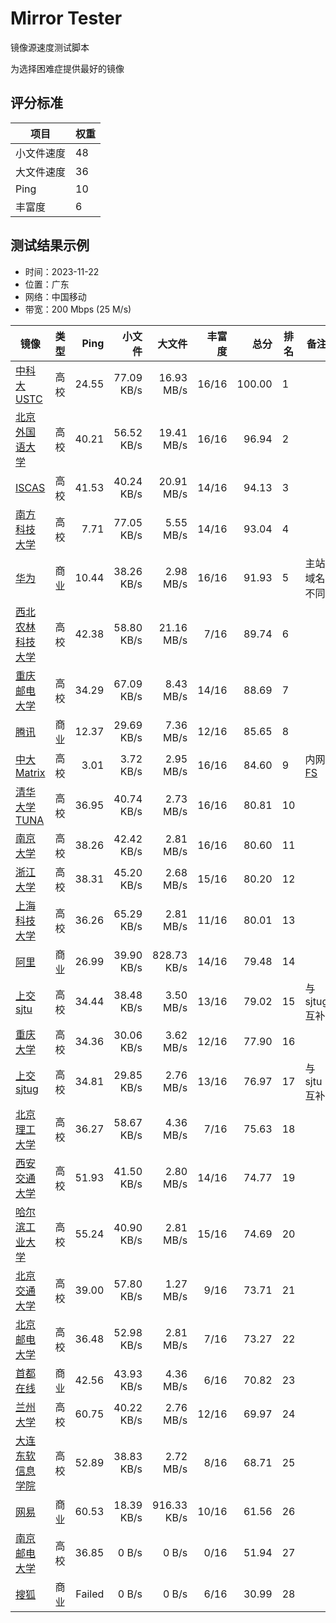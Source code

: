 # Mirror Tester
镜像源速度测试脚本

为选择困难症提供最好的镜像

## 评分标准

| 项目 | 权重 |
| --- | --- |
| 小文件速度 | 48 |
| 大文件速度 | 36 |
| Ping | 10 |
| 丰富度 | 6 |

## 测试结果示例
* 时间：2023-11-22
* 位置：广东
* 网络：中国移动
* 带宽：200 Mbps (25 M/s)

| 镜像 | 类型 | Ping | 小文件 | 大文件 | 丰富度 | 总分 | 排名 | 备注 |
| --- | --- | --: | --: | --: | --: | --: | --- | --- |
| [中科大 USTC](https://mirrors.ustc.edu.cn) | 高校 | 24.55 | 77.09 KB/s | 16.93 MB/s | 16/16 | 100.00 | 1 |  |
| [北京外国语大学](https://mirrors.bfsu.edu.cn) | 高校 | 40.21 | 56.52 KB/s | 19.41 MB/s | 16/16 | 96.94 | 2 |  |
| [ISCAS](https://mirror.iscas.ac.cn/) | 高校 | 41.53 | 40.24 KB/s | 20.91 MB/s | 14/16 | 94.13 | 3 |  |
| [南方科技大学](https://mirrors.sustech.edu.cn) | 高校 | 7.71 | 77.05 KB/s | 5.55 MB/s | 14/16 | 93.04 | 4 |  |
| [华为](https://repo.huaweicloud.com) | 商业 | 10.44 | 38.26 KB/s | 2.98 MB/s | 16/16 | 91.93 | 5 | 主站域名不同 |
| [西北农林科技大学](https://mirrors.nwafu.edu.cn) | 高校 | 42.38 | 58.80 KB/s | 21.16 MB/s | 7/16 | 89.74 | 6 |  |
| [重庆邮电大学](https://mirrors.cqupt.edu.cn) | 高校 | 34.29 | 67.09 KB/s | 8.43 MB/s | 14/16 | 88.69 | 7 |  |
| [腾讯](https://mirrors.tencent.com) | 商业 | 12.37 | 29.69 KB/s | 7.36 MB/s | 12/16 | 85.65 | 8 |  |
| [中大 Matrix](https://mirrors.matrix.moe) | 高校 | 3.01 | 3.72 KB/s | 2.95 MB/s | 16/16 | 84.60 | 9 | 内网 [FS](mirrors.py#L132) |
| [清华大学 TUNA](https://mirrors.tuna.tsinghua.edu.cn) | 高校 | 36.95 | 40.74 KB/s | 2.73 MB/s | 16/16 | 80.81 | 10 |  |
| [南京大学](https://mirrors.nju.edu.cn) | 高校 | 38.26 | 42.42 KB/s | 2.81 MB/s | 16/16 | 80.60 | 11 |  |
| [浙江大学](https://mirrors.zju.edu.cn) | 高校 | 38.31 | 45.20 KB/s | 2.68 MB/s | 15/16 | 80.20 | 12 |  |
| [上海科技大学](https://mirrors.shanghaitech.edu.cn) | 高校 | 36.26 | 65.29 KB/s | 2.81 MB/s | 11/16 | 80.01 | 13 |  |
| [阿里](https://mirrors.aliyun.com) | 商业 | 26.99 | 39.90 KB/s | 828.73 KB/s | 14/16 | 79.48 | 14 |  |
| [上交 sjtu](https://mirror.sjtu.edu.cn) | 高校 | 34.44 | 38.48 KB/s | 3.50 MB/s | 13/16 | 79.02 | 15 | 与 sjtug 互补 |
| [重庆大学](https://mirrors.cqu.edu.cn) | 高校 | 34.36 | 30.06 KB/s | 3.62 MB/s | 12/16 | 77.90 | 16 |  |
| [上交 sjtug](https://mirrors.sjtug.sjtu.edu.cn) | 高校 | 34.81 | 29.85 KB/s | 2.76 MB/s | 13/16 | 76.97 | 17 | 与 sjtu 互补 |
| [北京理工大学](https://mirror.bit.edu.cn) | 高校 | 36.27 | 58.67 KB/s | 4.36 MB/s | 7/16 | 75.63 | 18 |  |
| [西安交通大学](https://mirrors.xjtu.edu.cn) | 高校 | 51.93 | 41.50 KB/s | 2.80 MB/s | 14/16 | 74.77 | 19 |  |
| [哈尔滨工业大学](https://mirrors.hit.edu.cn) | 高校 | 55.24 | 40.90 KB/s | 2.81 MB/s | 15/16 | 74.69 | 20 |  |
| [北京交通大学](https://mirror.bjtu.edu.cn) | 高校 | 39.00 | 57.80 KB/s | 1.27 MB/s | 9/16 | 73.71 | 21 |  |
| [北京邮电大学](https://mirrors.bupt.edu.cn) | 高校 | 36.48 | 52.98 KB/s | 2.81 MB/s | 7/16 | 73.27 | 22 |  |
| [首都在线](https://mirrors.yun-idc.com) | 商业 | 42.56 | 43.93 KB/s | 4.36 MB/s | 6/16 | 70.82 | 23 |  |
| [兰州大学](https://mirror.lzu.edu.cn) | 高校 | 60.75 | 40.22 KB/s | 2.76 MB/s | 12/16 | 69.97 | 24 |  |
| [大连东软信息学院](https://mirrors.neusoft.edu.cn) | 高校 | 52.89 | 38.83 KB/s | 2.72 MB/s | 8/16 | 68.71 | 25 |  |
| [网易](https://mirrors.163.com) | 商业 | 60.53 | 18.39 KB/s | 916.33 KB/s | 10/16 | 61.56 | 26 |  |
| [南京邮电大学](https://mirrors.njupt.edu.cn) | 高校 | 36.85 | 0 B/s | 0 B/s | 0/16 | 51.94 | 27 |  |
| [搜狐](https://mirrors.sohu.com) | 商业 | Failed | 0 B/s | 0 B/s | 6/16 | 30.99 | 28 |  |
